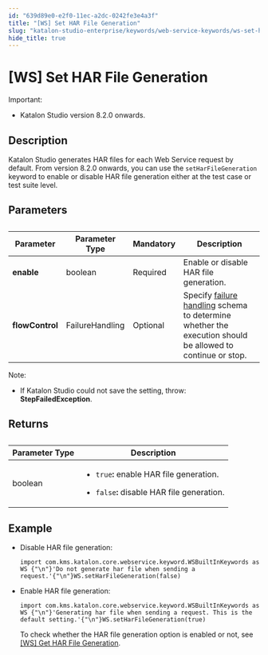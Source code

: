 ```yaml
---
id: "639d89e0-e2f0-11ec-a2dc-0242fe3e4a3f"
title: "[WS] Set HAR File Generation"
slug: "katalon-studio-enterprise/keywords/web-service-keywords/ws-set-har-file-generation"
hide_title: true
---
```


# <a id="id_0" class="anchor_top_offset"/><a id="ariaid-title1" class="anchor_top_offset"/>[WS] Set HAR File Generation

<div xmlns="http://www.w3.org/1999/xhtml" className="p">
  <div className="note important note_important"><span className="note__title">Important:</span> 
    <ul className="ul"><li className="li">
        <p className="p">Katalon Studio version 8.2.0 onwards.</p>
      </li></ul>
  </div>
</div>

## <a id="id_0__id_1" class="anchor_top_offset"/>Description

                        
<p xmlns="http://www.w3.org/1999/xhtml" className="p">Katalon Studio generates HAR files for each Web Service request by default. From version 8.2.0 onwards, you can use the <code className="ph codeph">setHarFileGeneration</code> keyword to enable or disable HAR file generation either at the test case or test suite level.</p> 
        

## Parameters

                        
<div xmlns="http://www.w3.org/1999/xhtml" className="p">
  <table className="table"><caption /><colgroup><col /><col /><col /><col /></colgroup><thead className="thead"><tr className><th className="entry anchor_top_offset" id="id_0__entry__1">Parameter</th><th className="entry anchor_top_offset" id="id_0__entry__2">Parameter Type</th><th className="entry anchor_top_offset" id="id_0__entry__3"> Mandatory</th><th className="entry anchor_top_offset" id="id_0__entry__4">Description</th></tr></thead><tbody className="tbody"><tr className><td className="entry" headers="id_0__entry__1 id_0__entry__2 id_0__entry__3 id_0__entry__4 " rowSpan={1} colSpan={1}><strong className="ph b">enable</strong></td><td className="entry" headers="id_0__entry__1 id_0__entry__2 id_0__entry__3 id_0__entry__4 " rowSpan={1} colSpan={1}>boolean</td><td className="entry" headers="id_0__entry__1 id_0__entry__2 id_0__entry__3 id_0__entry__4 " rowSpan={1} colSpan={1}>Required</td><td className="entry" headers="id_0__entry__1 id_0__entry__2 id_0__entry__3 id_0__entry__4 ">Enable or disable HAR file generation.</td></tr><tr className><td className="entry" headers="id_0__entry__1 id_0__entry__2 id_0__entry__3 id_0__entry__4 " rowSpan={1} colSpan={1}><strong className="ph b">flowControl</strong></td><td className="entry" headers="id_0__entry__1 id_0__entry__2 id_0__entry__3 id_0__entry__4 " rowSpan={1} colSpan={1}>FailureHandling</td><td className="entry" headers="id_0__entry__1 id_0__entry__2 id_0__entry__3 id_0__entry__4 " rowSpan={1} colSpan={1}>Optional</td><td className="entry" headers="id_0__entry__1 id_0__entry__2 id_0__entry__3 id_0__entry__4 ">Specify <a className="xref" href="/docs/katalon-studio-enterprise/error-management/test-maintenance/failure-handling">failure handling</a> schema to determine whether the execution should be allowed to continue or stop.</td></tr></tbody></table>
  <div className="note note note_note"><span className="note__title">Note:</span> 
    <ul className="ul"><li className="li">
        <p className="p">If Katalon Studio could not save the setting, throw: <strong className="ph b">StepFailedException</strong>.</p>
      </li></ul>
  </div>
</div>
        

## Returns

                        
<div xmlns="http://www.w3.org/1999/xhtml" className="p">
  <table className="table"><caption /><colgroup><col /><col /></colgroup><thead className="thead"><tr className><th className="entry anchor_top_offset" id="id_0__entry__13">Parameter Type</th><th className="entry anchor_top_offset" id="id_0__entry__14">Description</th></tr></thead><tbody className="tbody"><tr className><td className="entry" headers="id_0__entry__13 id_0__entry__14 " rowSpan={1} colSpan={1}>boolean</td><td className="entry" headers="id_0__entry__13 id_0__entry__14 " rowSpan={1} colSpan={1}>
          <ul className="ul"><li className="li"><code className="ph codeph">true</code><strong className="ph b">:</strong> enable HAR file generation.</li></ul>
          <ul className="ul"><li className="li">
              <p className="p"><code className="ph codeph">false</code><strong className="ph b">: </strong>disable HAR file generation.</p>
            </li></ul>
        </td></tr></tbody></table>
</div>
        

## Example

                        
<div xmlns="http://www.w3.org/1999/xhtml" className="p">
  <ul className="ul"><li className="li">
      <p className="p">Disable HAR file generation:</p>
      <div className="p">
        <pre className="pre codeblock"><code>import com.kms.katalon.core.webservice.keyword.WSBuiltInKeywords as WS {"\n"}'Do not generate har file when sending a request.'{"\n"}WS.setHarFileGeneration(false)</code></pre>
      </div>
    </li><li className="li">
      <p className="p">Enable HAR file generation:</p>
      <div className="p">
        <pre className="pre codeblock"><code>import com.kms.katalon.core.webservice.keyword.WSBuiltInKeywords as WS {"\n"}'Generating har file when sending a request. This is the default setting.'{"\n"}WS.setHarFileGeneration(true)</code></pre>
      </div><p className="p">To check whether the HAR file generation option is enabled or not, see <a className="xref" href="/docs/katalon-studio-enterprise/keywords/web-service-keywords/ws-get-har-file-generation">[WS] Get HAR File Generation</a>.</p>
    </li></ul>
</div>
        
